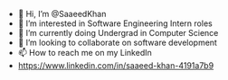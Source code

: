 - 👋 Hi, I’m @SaaeedKhan
- 👀 I’m interested in Software Engineering Intern roles
- 🌱 I’m currently doing Undergrad in Computer Science
- 💞️ I’m looking to collaborate on software development
- 📫 How to reach me on my LinkedIn
- https://www.linkedin.com/in/saaeed-khan-4191a7b9

<!---
SaaeedK/SaaeedK is a ✨ special ✨ repository because its `README.md` (this file) appears on your GitHub profile.
You can click the Preview link to take a look at your changes.
--->
